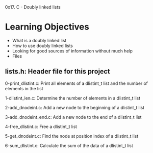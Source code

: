 0x17. C - Doubly linked lists

# Learning Objectives
* What is a doubly linked list
* How to use doubly linked lists
* Looking for good sources of information without much help
* Files
## lists.h: Header file for this project

0-print_dlistint.c: Print all elements of a dlistint_t list and the number of elements in the list

1-dlistint_len.c: Determine the number of elements in a dlistint_t list

2-add_dnodeint.c: Add a new node to the beginning of a dlistint_t list

3-add_dnodeint_end.c: Add a new node to the end of a dlistint_t list

4-free_dlistint.c: Free a dlistint_t list

5-get_dnodeint.c: Find the node at position index of a dlistint_t list

6-sum_dlistint.c: Calculate the sum of the data of a dlistint_t list

